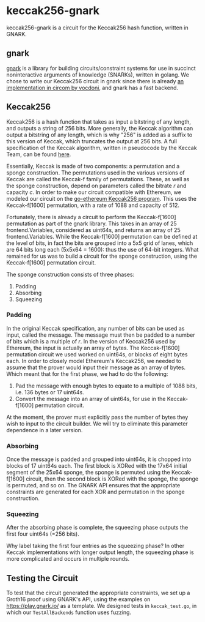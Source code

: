 # keccak256-gnark

keccak256-gnark is a circuit for the Keccak256 hash function, written in GNARK.

## gnark

[gnark](https://github.com/ConsenSys/gnark) is a library for building circuits/constraint systems for use in succinct noninteractive arguments of knowledge (SNARKs), written in golang.  We chose to write our Keccak256 circuit in gnark since there is already [an implementation in circom by vocdoni](https://github.com/vocdoni/keccak256-circom), and gnark has a fast backend.

## Keccak256

Keccak256 is a hash function that takes as input a bitstring of any length, and outputs a string of 256 bits.  More generally, the Keccak algorithm can output a bitstring of any length, which is why "256" is added as a suffix to this version of Keccak, which truncates the output at 256 bits.  A full specification of the Keccak algorithm, written in pseudocode by the Keccak Team, can be found [here](https://keccak.team/keccak_specs_summary).

Essentially, Keccak is made of two components: a permutation and a sponge construction.  The permutations used in the various versions of Keccak are called the Keccak-f family of permutations.  These, as well as the sponge construction, depend on parameters called the bitrate *r* and capacity *c*.  In order to make our circuit compatible with Ethereum, we modeled our circuit on the [go-ethereum Keccak256 program](https://github.com/ethereum/go-ethereum/blob/master/crypto/crypto.go).  This uses the Keccak-f[1600] permutation, with a rate of 1088 and capacity of 512.

Fortunately, there is already a circuit to perform the Keccak-f[1600] permutation as part of the gnark library.  This takes in an array of 25 frontend.Variables, considered as uint64s, and returns an array of 25 frontend.Variables.  While the Keccak-f[1600] permutation can be defined at the level of bits, in fact the bits are grouped into a 5x5 grid of lanes, which are 64 bits long each (5x5x64 = 1600): thus the use of 64-bit integers.  What remained for us was to build a circuit for the sponge construction, using the Keccak-f[1600] permutation circuit.

The sponge construction consists of three phases:
1. Padding
2. Absorbing
3. Squeezing

### Padding

In the original Keccak specification, any number of bits can be used as input, called the message.  The message must then be padded to a number of bits which is a multiple of *r*.  In the version of Keccak256 used by Ethereum, the input is actually an array of bytes. The Keccak-f[1600] permutation circuit we used worked on uint64s, or blocks of eight bytes each.  In order to closely model Ethereum's Keccak256, we needed to assume that the prover would input their message as an array of bytes.  Which meant that for the first phase, we had to do the following:
1. Pad the message with enough bytes to equate to a multiple of 1088 bits, i.e. 136 bytes or 17 uint64s.
2. Convert the message into an array of uint64s, for use in the Keccak-f[1600] permutation circuit.

At the moment, the prover must explicitly pass the number of bytes they wish to input to the circuit builder.  We will try to eliminate this parameter dependence in a later version.

### Absorbing

Once the message is padded and grouped into uint64s, it is chopped into blocks of 17 uint64s each.  The first block is XORed with the 17x64 initial segment of the 25x64 sponge, the sponge is permuted using the Keccak-f[1600] circuit, then the second block is XORed with the sponge, the sponge is permuted, and so on.  The GNARK API ensures that the appropriate constraints are generated for each XOR and permutation in the sponge construction.

### Squeezing

After the absorbing phase is complete, the squeezing phase outputs the first four uint64s (=256 bits).

Why label taking the first four entries as the squeezing phase?  In other Keccak implementations with longer output length, the squeezing phase is more complicated and occurs in multiple rounds.

## Testing the Circuit

To test that the circuit generated the appropriate constraints, we set up a Groth16 proof using GNARK's API, using the examples on https://play.gnark.io/ as a template.  We designed tests in `keccak_test.go`, in which our `TestAllBackends` function uses fuzzing.
